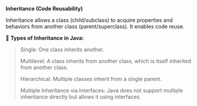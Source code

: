 **Inheritance (Code Reusability)**

Inheritance allows a class (child/subclass) to acquire properties and behaviors from another class (parent/superclass). 
It enables code reuse.

🔹 **Types of Inheritance in Java:**

> Single: One class inherits another.
> 
> Multilevel: A class inherits from another class, which is itself inherited from another class.
> 
> Hierarchical: Multiple classes inherit from a single parent.
> 
>Multiple Inheritance via Interfaces: Java does not support multiple inheritance directly but allows it 
> using interfaces.